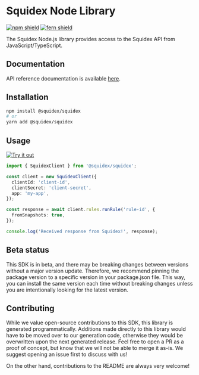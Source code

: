 # Squidex Node Library

[![npm shield](https://img.shields.io/npm/v/@squidex/squidex)](https://www.npmjs.com/package/@squidex/squidex)
[![fern shield](https://img.shields.io/badge/%F0%9F%8C%BF-SDK%20generated%20by%20Fern-brightgreen)](https://github.com/fern-api/fern)

The Squidex Node.js library provides access to the Squidex API from JavaScript/TypeScript.

## Documentation

API reference documentation is available [here](https://cloud.squidex.io/api/docs).

## Installation

```bash
npm install @squidex/squidex
# or
yarn add @squidex/squidex
```

## Usage

[![Try it out](https://developer.stackblitz.com/img/open_in_stackblitz.svg)](https://stackblitz.com/edit/squidex-typescript-sdk-hg1o4f?file=app.ts&view=editor)

```typescript
import { SquidexClient } from '@squidex/squidex';

const client = new SquidexClient({
  clientId: 'client-id',
  clientSecret: 'client-secret',
  app: 'my-app',
});

const response = await client.rules.runRule('rule-id', {
  fromSnapshots: true,
});

console.log('Received response from Squidex!', response);
```

## Beta status

This SDK is in beta, and there may be breaking changes between versions without a major version update. Therefore, we recommend pinning the package version to a specific version in your package.json file. This way, you can install the same version each time without breaking changes unless you are intentionally looking for the latest version.

## Contributing

While we value open-source contributions to this SDK, this library is generated programmatically. Additions made directly to this library would have to be moved over to our generation code, otherwise they would be overwritten upon the next generated release. Feel free to open a PR as a proof of concept, but know that we will not be able to merge it as-is. We suggest opening an issue first to discuss with us!

On the other hand, contributions to the README are always very welcome!
